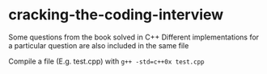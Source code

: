 # cracking-the-coding-interview

Some questions from the book solved in C++
Different implementations for a particular question are also included in the same file

Compile a file (E.g. test.cpp) with ```g++ -std=c++0x test.cpp```
